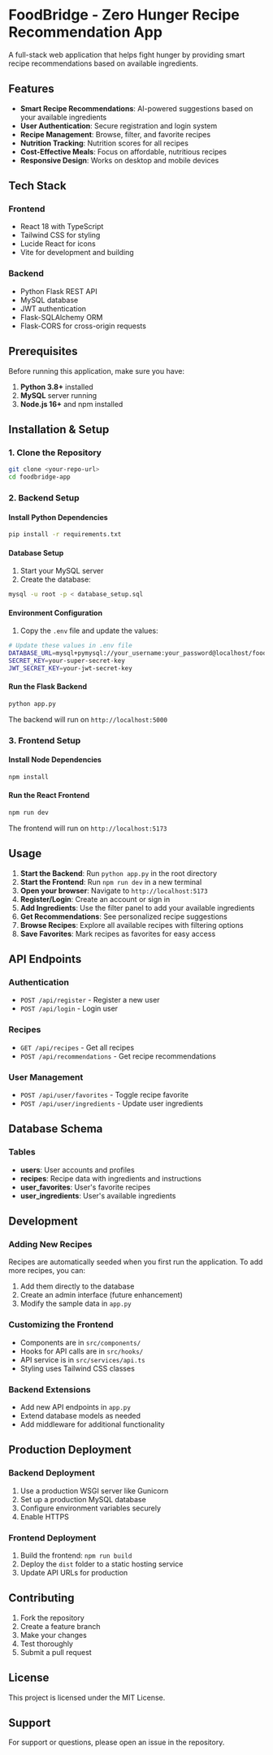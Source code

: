 # FoodBridge - Zero Hunger Recipe Recommendation App

A full-stack web application that helps fight hunger by providing smart recipe recommendations based on available ingredients.

## Features

- **Smart Recipe Recommendations**: AI-powered suggestions based on your available ingredients
- **User Authentication**: Secure registration and login system
- **Recipe Management**: Browse, filter, and favorite recipes
- **Nutrition Tracking**: Nutrition scores for all recipes
- **Cost-Effective Meals**: Focus on affordable, nutritious recipes
- **Responsive Design**: Works on desktop and mobile devices

## Tech Stack

### Frontend
- React 18 with TypeScript
- Tailwind CSS for styling
- Lucide React for icons
- Vite for development and building

### Backend
- Python Flask REST API
- MySQL database
- JWT authentication
- Flask-SQLAlchemy ORM
- Flask-CORS for cross-origin requests

## Prerequisites

Before running this application, make sure you have:

1. **Python 3.8+** installed
2. **MySQL** server running
3. **Node.js 16+** and npm installed

## Installation & Setup

### 1. Clone the Repository
```bash
git clone <your-repo-url>
cd foodbridge-app
```

### 2. Backend Setup

#### Install Python Dependencies
```bash
pip install -r requirements.txt
```

#### Database Setup
1. Start your MySQL server
2. Create the database:
```bash
mysql -u root -p < database_setup.sql
```

#### Environment Configuration
1. Copy the `.env` file and update the values:
```bash
# Update these values in .env file
DATABASE_URL=mysql+pymysql://your_username:your_password@localhost/foodbridge_db
SECRET_KEY=your-super-secret-key
JWT_SECRET_KEY=your-jwt-secret-key
```

#### Run the Flask Backend
```bash
python app.py
```
The backend will run on `http://localhost:5000`

### 3. Frontend Setup

#### Install Node Dependencies
```bash
npm install
```

#### Run the React Frontend
```bash
npm run dev
```
The frontend will run on `http://localhost:5173`

## Usage

1. **Start the Backend**: Run `python app.py` in the root directory
2. **Start the Frontend**: Run `npm run dev` in a new terminal
3. **Open your browser**: Navigate to `http://localhost:5173`
4. **Register/Login**: Create an account or sign in
5. **Add Ingredients**: Use the filter panel to add your available ingredients
6. **Get Recommendations**: See personalized recipe suggestions
7. **Browse Recipes**: Explore all available recipes with filtering options
8. **Save Favorites**: Mark recipes as favorites for easy access

## API Endpoints

### Authentication
- `POST /api/register` - Register a new user
- `POST /api/login` - Login user

### Recipes
- `GET /api/recipes` - Get all recipes
- `POST /api/recommendations` - Get recipe recommendations

### User Management
- `POST /api/user/favorites` - Toggle recipe favorite
- `POST /api/user/ingredients` - Update user ingredients

## Database Schema

### Tables
- **users**: User accounts and profiles
- **recipes**: Recipe data with ingredients and instructions
- **user_favorites**: User's favorite recipes
- **user_ingredients**: User's available ingredients

## Development

### Adding New Recipes
Recipes are automatically seeded when you first run the application. To add more recipes, you can:

1. Add them directly to the database
2. Create an admin interface (future enhancement)
3. Modify the sample data in `app.py`

### Customizing the Frontend
- Components are in `src/components/`
- Hooks for API calls are in `src/hooks/`
- API service is in `src/services/api.ts`
- Styling uses Tailwind CSS classes

### Backend Extensions
- Add new API endpoints in `app.py`
- Extend database models as needed
- Add middleware for additional functionality

## Production Deployment

### Backend Deployment
1. Use a production WSGI server like Gunicorn
2. Set up a production MySQL database
3. Configure environment variables securely
4. Enable HTTPS

### Frontend Deployment
1. Build the frontend: `npm run build`
2. Deploy the `dist` folder to a static hosting service
3. Update API URLs for production

## Contributing

1. Fork the repository
2. Create a feature branch
3. Make your changes
4. Test thoroughly
5. Submit a pull request

## License

This project is licensed under the MIT License.

## Support

For support or questions, please open an issue in the repository.